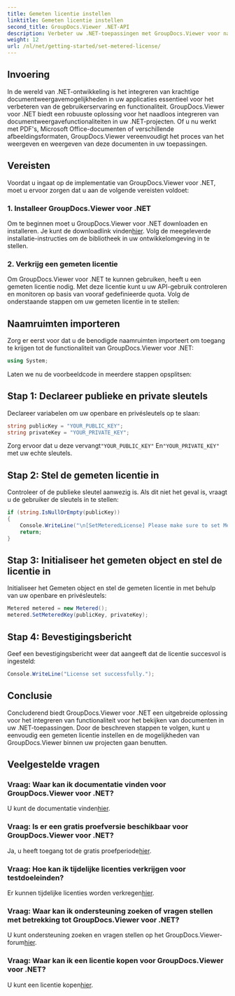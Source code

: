 ```yaml
---
title: Gemeten licentie instellen
linktitle: Gemeten licentie instellen
second_title: GroupDocs.Viewer .NET-API
description: Verbeter uw .NET-toepassingen met GroupDocs.Viewer voor naadloze documentweergave. Integreer eenvoudig functionaliteiten voor documentweergave in uw projecten.
weight: 12
url: /nl/net/getting-started/set-metered-license/
---
```

## Invoering
In de wereld van .NET-ontwikkeling is het integreren van krachtige documentweergavemogelijkheden in uw applicaties essentieel voor het verbeteren van de gebruikerservaring en functionaliteit. GroupDocs.Viewer voor .NET biedt een robuuste oplossing voor het naadloos integreren van documentweergavefunctionaliteiten in uw .NET-projecten. Of u nu werkt met PDF's, Microsoft Office-documenten of verschillende afbeeldingsformaten, GroupDocs.Viewer vereenvoudigt het proces van het weergeven en weergeven van deze documenten in uw toepassingen.
## Vereisten
Voordat u ingaat op de implementatie van GroupDocs.Viewer voor .NET, moet u ervoor zorgen dat u aan de volgende vereisten voldoet:
### 1. Installeer GroupDocs.Viewer voor .NET
 Om te beginnen moet u GroupDocs.Viewer voor .NET downloaden en installeren. Je kunt de downloadlink vinden[hier](https://releases.groupdocs.com/viewer/net/). Volg de meegeleverde installatie-instructies om de bibliotheek in uw ontwikkelomgeving in te stellen.
### 2. Verkrijg een gemeten licentie
Om GroupDocs.Viewer voor .NET te kunnen gebruiken, heeft u een gemeten licentie nodig. Met deze licentie kunt u uw API-gebruik controleren en monitoren op basis van vooraf gedefinieerde quota. Volg de onderstaande stappen om uw gemeten licentie in te stellen:

## Naamruimten importeren
Zorg er eerst voor dat u de benodigde naamruimten importeert om toegang te krijgen tot de functionaliteit van GroupDocs.Viewer voor .NET:
```csharp
using System;
```

Laten we nu de voorbeeldcode in meerdere stappen opsplitsen:
## Stap 1: Declareer publieke en private sleutels
Declareer variabelen om uw openbare en privésleutels op te slaan:
```csharp
string publicKey = "YOUR_PUBLIC_KEY";
string privateKey = "YOUR_PRIVATE_KEY";
```
 Zorg ervoor dat u deze vervangt`"YOUR_PUBLIC_KEY"` En`"YOUR_PRIVATE_KEY"` met uw echte sleutels.
## Stap 2: Stel de gemeten licentie in
Controleer of de publieke sleutel aanwezig is. Als dit niet het geval is, vraagt u de gebruiker de sleutels in te stellen:
```csharp
if (string.IsNullOrEmpty(publicKey))
{
    Console.WriteLine("\n[SetMeteredLicense] Please make sure to set Metered keys. Learn more at https://aankoop.groupdocs.com/faqs/licensing/metered.");
    return;
}
```
## Stap 3: Initialiseer het gemeten object en stel de licentie in
Initialiseer het Gemeten object en stel de gemeten licentie in met behulp van uw openbare en privésleutels:
```csharp
Metered metered = new Metered();
metered.SetMeteredKey(publicKey, privateKey);
```
## Stap 4: Bevestigingsbericht
Geef een bevestigingsbericht weer dat aangeeft dat de licentie succesvol is ingesteld:
```csharp
Console.WriteLine("License set successfully.");
```

## Conclusie
Concluderend biedt GroupDocs.Viewer voor .NET een uitgebreide oplossing voor het integreren van functionaliteit voor het bekijken van documenten in uw .NET-toepassingen. Door de beschreven stappen te volgen, kunt u eenvoudig een gemeten licentie instellen en de mogelijkheden van GroupDocs.Viewer binnen uw projecten gaan benutten.
## Veelgestelde vragen
### Vraag: Waar kan ik documentatie vinden voor GroupDocs.Viewer voor .NET?
 U kunt de documentatie vinden[hier](https://tutorials.groupdocs.com/viewer/net/).
### Vraag: Is er een gratis proefversie beschikbaar voor GroupDocs.Viewer voor .NET?
 Ja, u heeft toegang tot de gratis proefperiode[hier](https://releases.groupdocs.com/).
### Vraag: Hoe kan ik tijdelijke licenties verkrijgen voor testdoeleinden?
 Er kunnen tijdelijke licenties worden verkregen[hier](https://purchase.groupdocs.com/temporary-license/).
### Vraag: Waar kan ik ondersteuning zoeken of vragen stellen met betrekking tot GroupDocs.Viewer voor .NET?
 U kunt ondersteuning zoeken en vragen stellen op het GroupDocs.Viewer-forum[hier](https://forum.groupdocs.com/c/viewer/9).
### Vraag: Waar kan ik een licentie kopen voor GroupDocs.Viewer voor .NET?
 U kunt een licentie kopen[hier](https://purchase.groupdocs.com/buy).